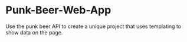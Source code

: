 # Punk-Beer-Web-App
Use the punk beer API to create a unique project that uses templating to show data on the page.

